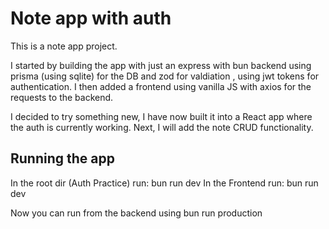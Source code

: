 # Note app with auth
This is a note app project.

I started by building the app with just an express with bun backend using prisma (using sqlite) for the DB and zod for valdiation
, using jwt tokens for authentication. I then added a frontend using vanilla JS with axios for the requests to the backend.

I decided to try something new, I have now built it into a React app where the auth is currently working.
Next, I will add the note CRUD functionality.

## Running the app
In the root dir (Auth Practice) run: bun run dev
In the Frontend run: bun run dev 

Now you can run from the backend using bun run production
